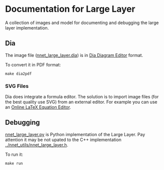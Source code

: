 # Documentation for Large Layer

A collection of images and model for documenting and debugging the large layer implementation.

## Dia

The image file ([nnet_large_layer.dia](nnet_large_layer.dia)) is in [Dia Diagram Editor](https://wiki.gnome.org/Apps/Dia) format.

To convert it in PDF format:
```
make dia2pdf
```

### SVG Files

Dia does integrate a formula editor. The solution is to import image files (for the best quality use SVG) from an external editor. For example you can use an [Online LaTeX Equation Editor](https://latex.codecogs.com/eqneditor/editor.php).

## Debugging

[nnet_large_layer.py](nnet_large_layer.py) is Python implementation of the Large Layer. Pay attention it may be not upated to the C++ implementation [../nnet_utils/nnet_large_layer.h](../nnet_utils/nnet_large_layer.h).

To run it:
```
make run
```
